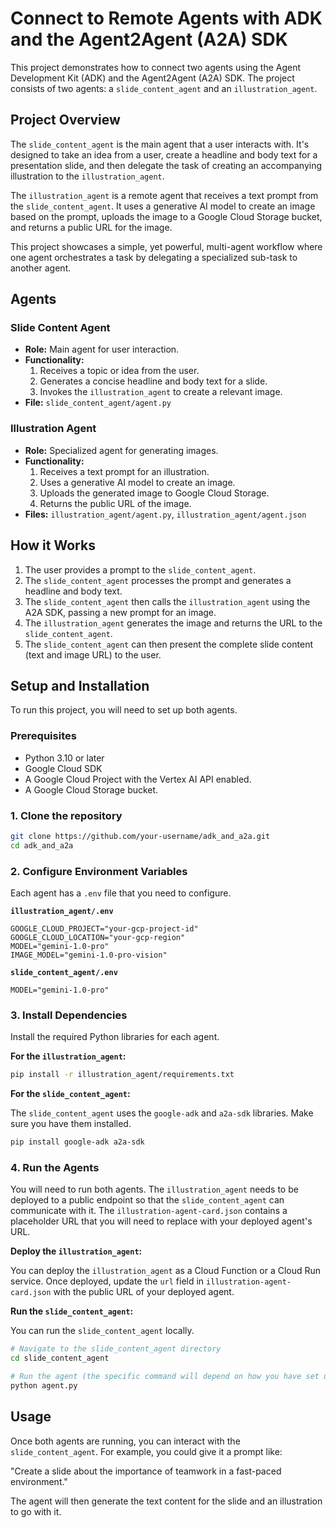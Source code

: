 # Connect to Remote Agents with ADK and the Agent2Agent (A2A) SDK

This project demonstrates how to connect two agents using the Agent Development Kit (ADK) and the Agent2Agent (A2A) SDK. The project consists of two agents: a `slide_content_agent` and an `illustration_agent`.

## Project Overview

The `slide_content_agent` is the main agent that a user interacts with. It's designed to take an idea from a user, create a headline and body text for a presentation slide, and then delegate the task of creating an accompanying illustration to the `illustration_agent`.

The `illustration_agent` is a remote agent that receives a text prompt from the `slide_content_agent`. It uses a generative AI model to create an image based on the prompt, uploads the image to a Google Cloud Storage bucket, and returns a public URL for the image.

This project showcases a simple, yet powerful, multi-agent workflow where one agent orchestrates a task by delegating a specialized sub-task to another agent.

## Agents

### Slide Content Agent

-   **Role:** Main agent for user interaction.
-   **Functionality:**
    1.  Receives a topic or idea from the user.
    2.  Generates a concise headline and body text for a slide.
    3.  Invokes the `illustration_agent` to create a relevant image.
-   **File:** `slide_content_agent/agent.py`

### Illustration Agent

-   **Role:** Specialized agent for generating images.
-   **Functionality:**
    1.  Receives a text prompt for an illustration.
    2.  Uses a generative AI model to create an image.
    3.  Uploads the generated image to Google Cloud Storage.
    4.  Returns the public URL of the image.
-   **Files:** `illustration_agent/agent.py`, `illustration_agent/agent.json`

## How it Works

1.  The user provides a prompt to the `slide_content_agent`.
2.  The `slide_content_agent` processes the prompt and generates a headline and body text.
3.  The `slide_content_agent` then calls the `illustration_agent` using the A2A SDK, passing a new prompt for an image.
4.  The `illustration_agent` generates the image and returns the URL to the `slide_content_agent`.
5.  The `slide_content_agent` can then present the complete slide content (text and image URL) to the user.

## Setup and Installation

To run this project, you will need to set up both agents.

### Prerequisites

-   Python 3.10 or later
-   Google Cloud SDK
-   A Google Cloud Project with the Vertex AI API enabled.
-   A Google Cloud Storage bucket.

### 1. Clone the repository

```bash
git clone https://github.com/your-username/adk_and_a2a.git
cd adk_and_a2a
```

### 2. Configure Environment Variables

Each agent has a `.env` file that you need to configure.

**`illustration_agent/.env`**

```
GOOGLE_CLOUD_PROJECT="your-gcp-project-id"
GOOGLE_CLOUD_LOCATION="your-gcp-region"
MODEL="gemini-1.0-pro"
IMAGE_MODEL="gemini-1.0-pro-vision"
```

**`slide_content_agent/.env`**

```
MODEL="gemini-1.0-pro"
```

### 3. Install Dependencies

Install the required Python libraries for each agent.

**For the `illustration_agent`:**

```bash
pip install -r illustration_agent/requirements.txt
```

**For the `slide_content_agent`:**

The `slide_content_agent` uses the `google-adk` and `a2a-sdk` libraries. Make sure you have them installed.

```bash
pip install google-adk a2a-sdk
```

### 4. Run the Agents

You will need to run both agents. The `illustration_agent` needs to be deployed to a public endpoint so that the `slide_content_agent` can communicate with it. The `illustration-agent-card.json` contains a placeholder URL that you will need to replace with your deployed agent's URL.

**Deploy the `illustration_agent`:**

You can deploy the `illustration_agent` as a Cloud Function or a Cloud Run service. Once deployed, update the `url` field in `illustration-agent-card.json` with the public URL of your deployed agent.

**Run the `slide_content_agent`:**

You can run the `slide_content_agent` locally.

```bash
# Navigate to the slide_content_agent directory
cd slide_content_agent

# Run the agent (the specific command will depend on how you have set up your agent to run)
python agent.py
```

## Usage

Once both agents are running, you can interact with the `slide_content_agent`. For example, you could give it a prompt like:

"Create a slide about the importance of teamwork in a fast-paced environment."

The agent will then generate the text content for the slide and an illustration to go with it.